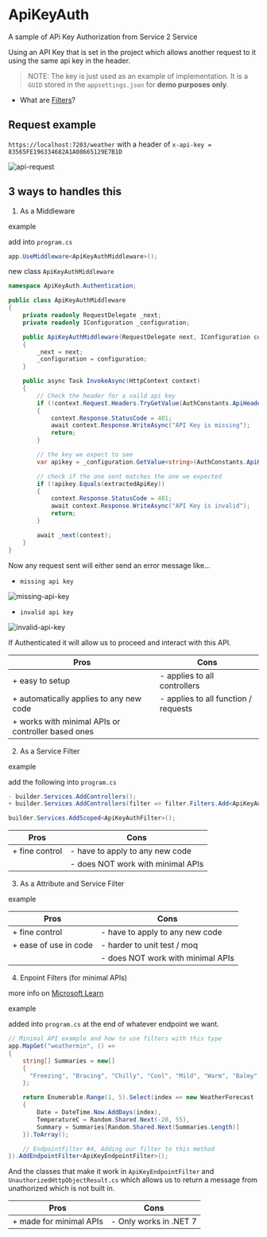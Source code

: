 # ApiKeyAuth
 A sample of APi Key Authorization from Service 2 Service

Using an API Key that is set in the project which allows another request to it using the same api key in the header.

> NOTE: The key is just used as an example of implementation. It is a `GUID` stored in the `appsettings.json` for **demo purposes only**.

- What are [Filters](https://learn.microsoft.com/en-us/aspnet/core/mvc/controllers/filters?view=aspnetcore-7.0)?

## Request example

`https://localhost:7203/weather` with a header of `x-api-key = 83565FE196334682A1A08665129E7B1D`

![api-request](https://user-images.githubusercontent.com/20805058/225124197-6d75eb84-10e6-4685-a1c3-f8a76ef9236c.png)

## 3 ways to handles this

1. As a Middleware

example

add into `program.cs`
```C#
app.UseMiddleware<ApiKeyAuthMiddleware>();
```

new class `ApiKeyAuthMiddleware`
```C#
namespace ApiKeyAuth.Authentication;

public class ApiKeyAuthMiddleware
{
    private readonly RequestDelegate _next;
    private readonly IConfiguration _configuration;

    public ApiKeyAuthMiddleware(RequestDelegate next, IConfiguration configuration)
    {
        _next = next;
        _configuration = configuration;
    }

    public async Task InvokeAsync(HttpContext context)
    {
        // Check the header for a vaild api key
        if (!context.Request.Headers.TryGetValue(AuthConstants.ApiHeaderName, out var extractedApiKey))
        {
            context.Response.StatusCode = 401;
            await context.Response.WriteAsync("API Key is missing");
            return;
        }

        // the key we expect to see
        var apikey = _configuration.GetValue<string>(AuthConstants.ApiKeySectionName);

        // check if the one sent matches the one we expected
        if (!apikey.Equals(extractedApiKey))
        {
            context.Response.StatusCode = 401;
            await context.Response.WriteAsync("API Key is invalid");
            return;
        }

        await _next(context);
    }
}
```

Now any request sent will either send an error message like...

- `missing api key`

![missing-api-key](https://user-images.githubusercontent.com/20805058/225133555-c795c126-5188-41ab-87cd-b22b52822534.png)

- `invalid api key`

![invalid-api-key](https://user-images.githubusercontent.com/20805058/225133525-296b8807-ac38-4f59-828c-aa59de96c758.png)

If Authenticated it will allow us to proceed and interact with this API.

| Pros  | Cons |
| ------------- | ------------- |
| + easy to setup  | - applies to all controllers  |
| + automatically applies to any new code | - applies to all function / requests  |
| + works with minimal APIs or controller based ones ||


2. As a Service Filter

example

add the following into `program.cs`
```C#
- builder.Services.AddControllers();
+ builder.Services.AddControllers(filter => filter.Filters.Add<ApiKeyAuthFilter>());

builder.Services.AddScoped<ApiKeyAuthFilter>();
```

| Pros  | Cons |
| ------------- | ------------- |
| + fine control  | - have to apply to any new code  |
|                 | - does NOT work with minimal APIs |


3. As a Attribute and Service Filter

example

| Pros  | Cons |
| ------------- | ------------- |
| + fine control  | - have to apply to any new code  |
| + ease of use in code  | - harder to unit test / moq  |
| | - does NOT work with minimal APIs |


4. Enpoint Filters (for minimal APIs)

more info on [Microsoft Learn](https://learn.microsoft.com/en-us/aspnet/core/fundamentals/minimal-apis/min-api-filters?view=aspnetcore-7.0)

example

added into `program.cs` at the end of whatever endpoint we want.
```C#
// Minimal API example and how to use filters with this type
app.MapGet("weathermin", () =>
{
    string[] Summaries = new[]
    {
      "Freezing", "Bracing", "Chilly", "Cool", "Mild", "Warm", "Balmy", "Hot", "Sweltering", "Scorching"
    };

    return Enumerable.Range(1, 5).Select(index => new WeatherForecast
    {        
        Date = DateTime.Now.AddDays(index),
        TemperatureC = Random.Shared.Next(-20, 55),
        Summary = Summaries[Random.Shared.Next(Summaries.Length)]
    }).ToArray();

    // EndpointFilter #4, Adding our filter to this method
}).AddEndpointFilter<ApiKeyEndpointFilter>();
```

And the classes that make it work in `ApiKeyEndpointFilter` and `UnauthorizedHttpObjectResult.cs` which allows us to return a message from unathorized which is not built in.

| Pros  | Cons |
| ------------- | ------------- |
| + made for minimal APIs  | - Only works in .NET 7  |